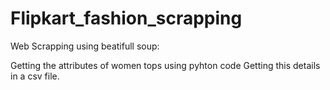 # Flipkart_fashion_scrapping

Web Scrapping using beatifull soup:

Getting the attributes of women tops using pyhton code 
Getting this details in a csv file.
